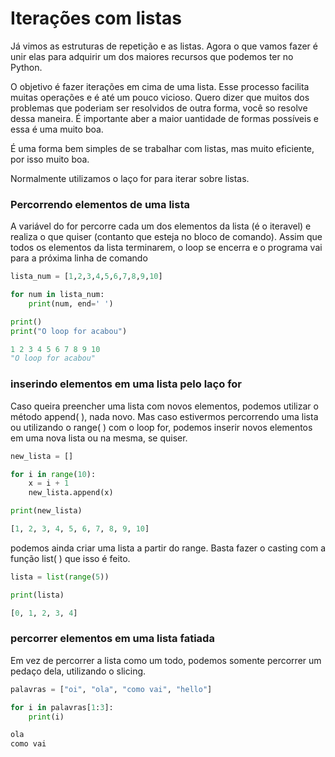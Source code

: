 # Iterações com listas

Já vimos as estruturas de repetição e as listas. Agora o que vamos fazer é unir elas para adquirir um dos
maiores recursos que podemos ter no Python. 

O objetivo é fazer iterações em cima de uma lista. Esse processo facilita muitas operações e é até um pouco vicioso. Quero
dizer que muitos dos problemas que poderiam ser resolvidos de outra forma, você so resolve dessa maneira. É importante aber a 
maior uantidade de formas possíveis e essa é uma muito boa.

É uma forma bem simples de se trabalhar com listas, mas muito eficiente, por isso muito boa.

Normalmente utilizamos o laço for para iterar sobre listas. 

### Percorrendo elementos de uma lista

A variável do for percorre cada um dos elementos da lista (é o iteravel) e realiza o que quiser (contanto que esteja no bloco de comando). Assim que todos os elementos da lista terminarem, o loop se encerra e o programa vai para a próxima linha de comando 

```Python
lista_num = [1,2,3,4,5,6,7,8,9,10]

for num in lista_num:
    print(num, end=' ')

print()
print("O loop for acabou")

```
```Python
1 2 3 4 5 6 7 8 9 10 
"O loop for acabou"
```

### inserindo elementos em uma lista pelo laço for

Caso queira preencher uma lista com novos elementos, podemos utilizar o método append( ), nada novo. Mas caso estivermos 
percorrendo uma lista ou utilizando o range( ) com o loop for, podemos inserir novos elementos em uma nova lista ou na mesma, se quiser.

```Python
new_lista = []

for i in range(10):
    x = i + 1
    new_lista.append(x)

print(new_lista)
```
```Python
[1, 2, 3, 4, 5, 6, 7, 8, 9, 10]
```

podemos ainda criar uma lista a partir do range. Basta fazer o casting com a função list( ) que isso é feito.

```Python
lista = list(range(5))

print(lista)
```
```Python
[0, 1, 2, 3, 4]
```

### percorrer elementos em uma lista fatiada

Em vez de percorrer a lista como um todo, podemos somente percorrer um pedaço dela, utilizando o slicing.

```Python
palavras = ["oi", "ola", "como vai", "hello"]

for i in palavras[1:3]:
    print(i)

```
```Python
ola
como vai
```

